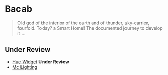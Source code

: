 # Bacab

> Old god of the interior of the earth and of thunder, sky-carrier, fourfold. Today? a Smart Home! The documented journey to develop it ...

## Under Review

- [Hue Widget](https://play.google.com/store/apps/details?id=com.apekoppen.huewidget&hl=en) __Under Review__
- [Mc Lighting](https://github.com/toblum/McLighting)

